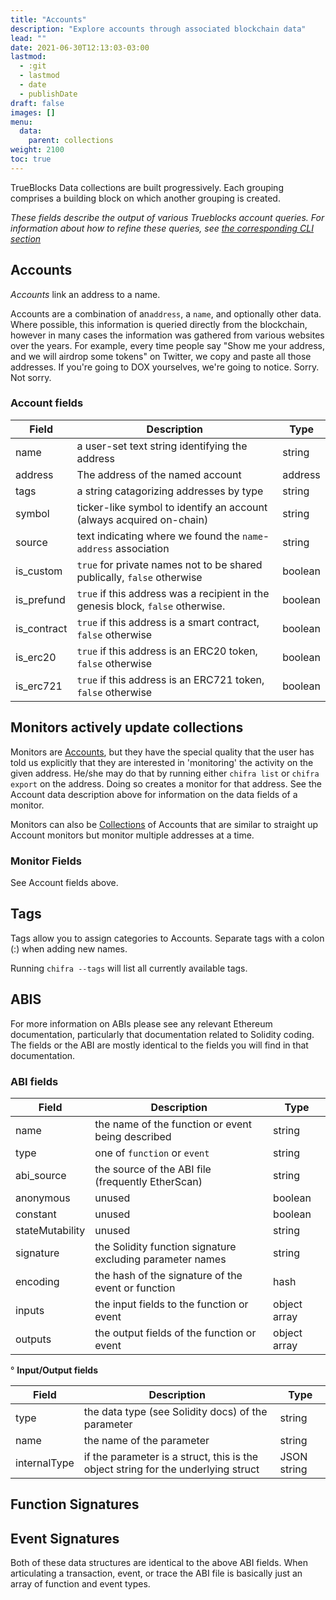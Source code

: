 ```yaml
---
title: "Accounts"
description: "Explore accounts through associated blockchain data"
lead: ""
date: 2021-06-30T12:13:03-03:00
lastmod:
  - :git
  - lastmod
  - date
  - publishDate
draft: false
images: []
menu:
  data:
    parent: collections
weight: 2100
toc: true
---
```


TrueBlocks Data collections are built progressively.
Each grouping comprises a building block on which another grouping is created.

_These fields describe the output of various Trueblocks account queries.
For information about how to refine these queries, see
[the corresponding CLI section](/docs/chifra/accounts/)_

## Accounts

_Accounts_ link an address to a name.

Accounts are a combination of an`address`, a `name`, and optionally other data. Where possible, this information is queried directly from the blockchain, however in many cases the information was gathered from various websites over the years. For example, every time people say "Show me your address, and we will airdrop some tokens" on Twitter, we copy and paste all those addresses. If you're going to DOX yourselves, we're going to notice. Sorry. Not sorry.

### Account fields

| Field       | Description                                                                     | Type    |
| ----------- | ------------------------------------------------------------------------------- | ------- |
| name        | a user-set text string identifying the address                                  | string  |
| address     | The address of the named account                                                | address |
| tags        | a string catagorizing addresses by type                                         | string  |
| symbol      | ticker-like symbol to identify an account (always acquired on-chain)            | string  |
| source      | text indicating where we found the `name`-`address` association                 | string  |
| is_custom   | `true` for private names not to be shared publically, `false` otherwise         | boolean |
| is_prefund  | `true` if this address was a recipient in the genesis block, `false` otherwise. | boolean |
| is_contract | `true` if this address is a smart contract, `false` otherwise                   | boolean |
| is_erc20    | `true` if this address is an ERC20 token, `false` otherwise                     | boolean |
| is_erc721   | `true` if this address is an ERC721 token, `false` otherwise                    | boolean |

## Monitors actively update collections

Monitors are [Accounts](#account), but they have the special quality that the user has told us explicitly that they are interested in 'monitoring' the activity on the given address. He/she may do that by running either `chifra list` or `chifra export` on the address. Doing so creates a monitor for that address. See the Account data description above for information on the data fields of a monitor.

Monitors can also be [Collections](#collection) of Accounts that are similar to straight up Account monitors but monitor multiple addresses at a time.

### Monitor Fields

See Account fields above.

## Tags

Tags allow you to assign categories to Accounts. Separate tags with a colon (:) when adding new names.

Running `chifra --tags` will list all currently available tags.

## ABIS

For more information on ABIs please see any relevant Ethereum documentation, particularly that documentation related to Solidity coding. The fields or the ABI are mostly identical to the fields you will find in that documentation.

### ABI fields

| Field           | Description                                               | Type         |
| --------------- | --------------------------------------------------------- | ------------ |
| name            | the name of the function or event being described         | string       |
| type            | one of `function` or `event`                              | string       |
| abi_source      | the source of the ABI file (frequently EtherScan)         | string       |
| anonymous       | unused                                                    | boolean      |
| constant        | unused                                                    | boolean      |
| stateMutability | unused                                                    | string       |
| signature       | the Solidity function signature excluding parameter names | string       |
| encoding        | the hash of the signature of the event or function        | hash         |
| inputs          | the input fields to the function or event                 | object array |
| outputs         | the output fields of the function or event                | object array |

° **Input/Output fields**

| Field        | Description                                                                       | Type        |
| ------------ | --------------------------------------------------------------------------------- | ----------- |
| type         | the data type (see Solidity docs) of the parameter                                | string      |
| name         | the name of the parameter                                                         | string      |
| internalType | if the parameter is a struct, this is the object string for the underlying struct | JSON string |

## Function Signatures

## Event Signatures

Both of these data structures are identical to the above ABI fields. When articulating a transaction, event, or trace the ABI file is basically just an array of function and event types.
